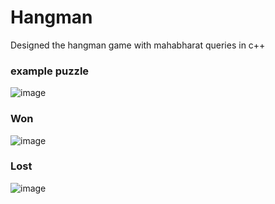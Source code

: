# Hangman
Designed the hangman game with mahabharat queries in c++

### example puzzle
![image](https://user-images.githubusercontent.com/30835276/89424540-8c0bd880-d755-11ea-80b4-56719776a62f.png)

### Won
![image](https://user-images.githubusercontent.com/30835276/89424743-c4131b80-d755-11ea-9958-e31534ec436e.png)

### Lost
![image](https://user-images.githubusercontent.com/30835276/89425049-1fdda480-d756-11ea-9676-762b98d05675.png)

